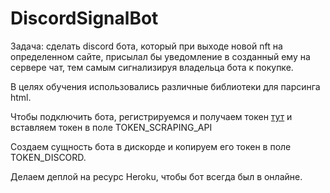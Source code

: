 # DiscordSignalBot

Задача: сделать discord бота, который при выходе новой nft на определенном сайте, присылал бы уведомление в созданный ему на сервере чат, тем самым сигнализируя владельца бота к покупке.

В целях обучения использовались различные библиотеки для парсинга html.

Чтобы подключить бота, регистрируемся и получаем токен [тут](https://app.scrapingant.com/dashboard) и вставляем токен в поле TOKEN_SCRAPING_API

Создаем сущность бота в дискорде и копируем его токен в поле TOKEN_DISCORD.

Делаем деплой на ресурс Heroku, чтобы бот всегда был в онлайне.
